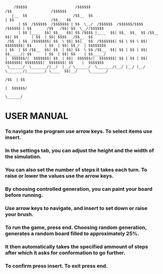 ~~~
    /$$$$$                      /$$$$$$                                    /$$                  /$$$$$$         
   |__  $$                     /$$__  $$                                  | $$                 /$$__  $$        
      | $$  /$$$$$$  /$$$$$$$ | $$  \__/  /$$$$$$  /$$$$$$/$$$$   /$$$$$$ | $$       /$$   /$$| $$  \__//$$$$$$ 
      | $$ |____  $$| $$__  $$| $$ /$$$$ |____  $$| $$_  $$_  $$ /$$__  $$| $$      | $$  | $$| $$$$   /$$__  $$
 /$$  | $$  /$$$$$$$| $$  \ $$| $$|_  $$  /$$$$$$$| $$ \ $$ \ $$| $$$$$$$$| $$      | $$  | $$| $$_/  | $$$$$$$$
| $$  | $$ /$$__  $$| $$  | $$| $$  \ $$ /$$__  $$| $$ | $$ | $$| $$_____/| $$      | $$  | $$| $$    | $$_____/
|  $$$$$$/|  $$$$$$$| $$  | $$|  $$$$$$/|  $$$$$$$| $$ | $$ | $$|  $$$$$$$| $$$$$$$$|  $$$$$$$| $$    |  $$$$$$$
 \______/  \_______/|__/  |__/ \______/  \_______/|__/ |__/ |__/ \_______/|________/ \____  $$|__/     \_______/
                                                                                     /$$  | $$                  
                                                                                    |  $$$$$$/                  
                                                                                     \______/                   
~~~
                                                                                     
# USER MANUAL
### To navigate the program use arrow keys. To select items use insert.
### In the settings tab, you can adjust the height and the width of the simulation.
### You can also set the number of steps it takes each turn. To raise or lower the values use the arrow keys.
### By choosing controlled generation, you can paint your board before running.
### Use arrow keys to navigate, and insert to set down or raise your brush.
### To run the game, press end. Choosing random generation, generates a random board filled to approximately 25%.
### It then automatically takes the specified ammount of steps after which it asks for conformation to go further.
### To confirm press insert. To exit press end.

